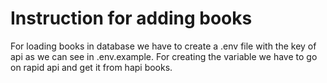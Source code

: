 # Instruction for adding books
For loading books in database we have to create a .env file with the key of api as we can see in .env.example. For creating the variable we have to go on rapid api and get it from hapi books.